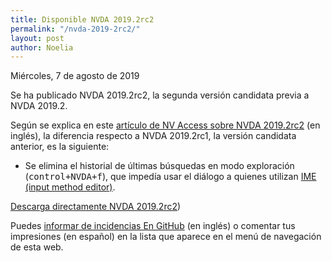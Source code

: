 ```yaml
---
title: Disponible NVDA 2019.2rc2
permalink: "/nvda-2019-2rc2/"
layout: post
author: Noelia
---
```


<footer>Miércoles, 7 de agosto de 2019</footer>

Se ha publicado NVDA 2019.2rc2, la segunda versión candidata previa a NVDA 2019.2.

Según se explica en este [artículo de NV Access sobre NVDA 2019.2rc2](https://www.nvaccess.org/post/nvda-2019-2rc2-released/) (en inglés), la diferencia respecto a NVDA 2019.2rc1, la versión candidata anterior, es la siguiente:

- Se elimina el historial de últimas búsquedas en modo exploración (<kbd>control+NVDA+f</kbd>), que impedía usar el diálogo a quienes utilizan [IME (input method editor)](https://es.wikipedia.org/wiki/M%C3%A9todo_de_entrada).

[Descarga directamente NVDA 2019.2rc2](https://www.nvaccess.org/files/nvda/releases/2019.2rc2/nvda_2019.2rc2.exe))

Puedes [informar de incidencias En GitHub](https://github.com/nvaccess/nvda/issues) (en inglés) o comentar tus impresiones (en español) en la lista que aparece en el menú de navegación de esta web.




